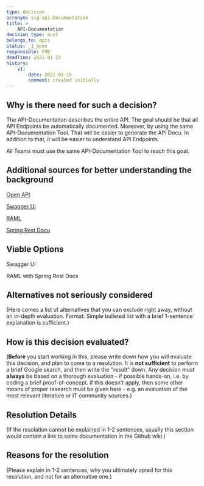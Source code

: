 ```yaml
---
type: decision
acronym: sig-api-Documentation 
title: >
    API-Documentation
decision_type: must
belongs_to: apis
status: _1_open
responsible: FOB
deadline: 2021-01-22
history:
    v1:
        date: 2021-01-15
        comment: created initially
---
```


## Why is there need for such a decision?
The API-Documentation describes the entire
API. The goal should be that all API Endpoints be automatically documented. Moreover, by using the same API-Documentation Tool. That will be easier to generate the API Docu.
In addition to that, it will be easier to understand API Endpoints.

All Teams must use the same API-Documentation Tool to reach this goal.

## Additional sources for better understanding the background

[Open API](https://entwickler.de/online/development/einstieg-in-openapi-v3-579830417.html)

[Swagger UI](https://swagger.io/tools/swagger-ui/)

[RAML](https://raml.org/)

[Spring Rest Docu](https://spring.io/projects/spring-restdocs)

## Viable Options
Swagger UI

RAML with Spring Rest Docs

## Alternatives not seriously considered

(Here comes a list of alternatives that you can exclude right away, without an in-depth evaluation. Format: 
Simple bulleted list with a brief 1-sentence explanation is sufficient.)



## How is this decision evaluated?

(**Before** you start working in this, please write down how you will evaluate this decision, and plan to 
come to a resolution. 
It is  **not sufficient** to perform a brief Google search, and then write  the "result" down. Any decision must
**always** be based on a thorough evaluation - if possible hands-on, i.e. by coding a brief proof-of-concept.
if this doesn't apply, then some other means of proper research must be given here - e.g. an evaluation of 
the most relevant literature or IT community sources.) 

 
## Resolution Details

(If the resolation cannot be explained in 1-2 sentences, usually this section would contain a link to some
documentation in the Github wiki.)


## Reasons for the resolution

(Please explain in 1-2 sentences, why you ultimately opted for this resolution, and not for an alternative one.)

